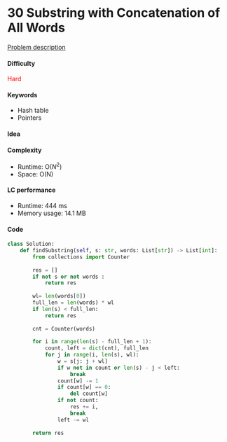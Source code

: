 30 Substring with Concatenation of All Words 
=======================
[Problem description](https://leetcode.com/problems/substring-with-concatenation-of-all-words/)

#### Difficulty
<span style="color:red">Hard</span>

#### Keywords
- Hash table
- Pointers
  
#### Idea
 

#### Complexity
- Runtime: O($N^2$)
- Space: O(N)
  
#### LC performance
- Runtime: 444 ms
- Memory usage: 14.1 MB

#### Code
```python
class Solution:
    def findSubstring(self, s: str, words: List[str]) -> List[int]:
        from collections import Counter
        
        res = []
        if not s or not words :
            return res
        
        wl= len(words[0])
        full_len = len(words) * wl
        if len(s) < full_len:
            return res
        
        cnt = Counter(words)
        
        for i in range(len(s) - full_len + 1):
            count, left = dict(cnt), full_len
            for j in range(i, len(s), wl):
                w = s[j: j + wl]
                if w not in count or len(s) - j < left:
                    break
                count[w] -= 1
                if count[w] == 0:
                    del count[w]        
                if not count:
                    res += i,
                    break
                left -= wl
                
        return res
```